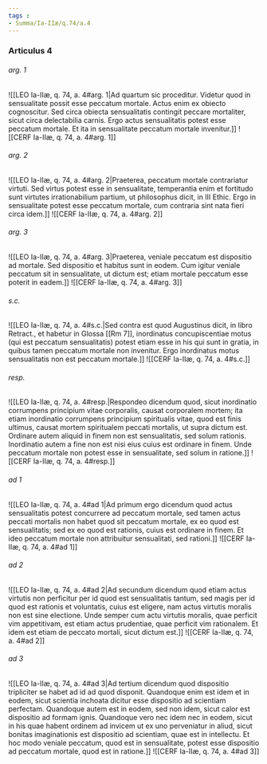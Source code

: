 ```yaml
---
tags : 
- Summa/Ia-IIæ/q.74/a.4
---
```


### Articulus 4

###### arg. 1
![[LEO Ia-IIæ, q. 74, a. 4#arg. 1|Ad quartum sic proceditur. Videtur quod in sensualitate possit esse peccatum mortale. Actus enim ex obiecto cognoscitur. Sed circa obiecta sensualitatis contingit peccare mortaliter, sicut circa delectabilia carnis. Ergo actus sensualitatis potest esse peccatum mortale. Et ita in sensualitate peccatum mortale invenitur.]]
![[CERF Ia-IIæ, q. 74, a. 4#arg. 1]]

###### arg. 2
![[LEO Ia-IIæ, q. 74, a. 4#arg. 2|Praeterea, peccatum mortale contrariatur virtuti. Sed virtus potest esse in sensualitate, temperantia enim et fortitudo sunt virtutes irrationabilium partium, ut philosophus dicit, in III Ethic. Ergo in sensualitate potest esse peccatum mortale, cum contraria sint nata fieri circa idem.]]
![[CERF Ia-IIæ, q. 74, a. 4#arg. 2]]

###### arg. 3
![[LEO Ia-IIæ, q. 74, a. 4#arg. 3|Praeterea, veniale peccatum est dispositio ad mortale. Sed dispositio et habitus sunt in eodem. Cum igitur veniale peccatum sit in sensualitate, ut dictum est; etiam mortale peccatum esse poterit in eadem.]]
![[CERF Ia-IIæ, q. 74, a. 4#arg. 3]]

###### s.c.
![[LEO Ia-IIæ, q. 74, a. 4#s.c.|Sed contra est quod Augustinus dicit, in libro Retract., et habetur in Glossa [[Rm 7]], inordinatus concupiscentiae motus (qui est peccatum sensualitatis) potest etiam esse in his qui sunt in gratia, in quibus tamen peccatum mortale non invenitur. Ergo inordinatus motus sensualitatis non est peccatum mortale.]]
![[CERF Ia-IIæ, q. 74, a. 4#s.c.]]

###### resp.
![[LEO Ia-IIæ, q. 74, a. 4#resp.|Respondeo dicendum quod, sicut inordinatio corrumpens principium vitae corporalis, causat corporalem mortem; ita etiam inordinatio corrumpens principium spiritualis vitae, quod est finis ultimus, causat mortem spiritualem peccati mortalis, ut supra dictum est. Ordinare autem aliquid in finem non est sensualitatis, sed solum rationis. Inordinatio autem a fine non est nisi eius cuius est ordinare in finem. Unde peccatum mortale non potest esse in sensualitate, sed solum in ratione.]]
![[CERF Ia-IIæ, q. 74, a. 4#resp.]]

###### ad 1
![[LEO Ia-IIæ, q. 74, a. 4#ad 1|Ad primum ergo dicendum quod actus sensualitatis potest concurrere ad peccatum mortale, sed tamen actus peccati mortalis non habet quod sit peccatum mortale, ex eo quod est sensualitatis; sed ex eo quod est rationis, cuius est ordinare in finem. Et ideo peccatum mortale non attribuitur sensualitati, sed rationi.]]
![[CERF Ia-IIæ, q. 74, a. 4#ad 1]]

###### ad 2
![[LEO Ia-IIæ, q. 74, a. 4#ad 2|Ad secundum dicendum quod etiam actus virtutis non perficitur per id quod est sensualitatis tantum, sed magis per id quod est rationis et voluntatis, cuius est eligere, nam actus virtutis moralis non est sine electione. Unde semper cum actu virtutis moralis, quae perficit vim appetitivam, est etiam actus prudentiae, quae perficit vim rationalem. Et idem est etiam de peccato mortali, sicut dictum est.]]
![[CERF Ia-IIæ, q. 74, a. 4#ad 2]]

###### ad 3
![[LEO Ia-IIæ, q. 74, a. 4#ad 3|Ad tertium dicendum quod dispositio tripliciter se habet ad id ad quod disponit. Quandoque enim est idem et in eodem, sicut scientia inchoata dicitur esse dispositio ad scientiam perfectam. Quandoque autem est in eodem, sed non idem, sicut calor est dispositio ad formam ignis. Quandoque vero nec idem nec in eodem, sicut in his quae habent ordinem ad invicem ut ex uno perveniatur in aliud, sicut bonitas imaginationis est dispositio ad scientiam, quae est in intellectu. Et hoc modo veniale peccatum, quod est in sensualitate, potest esse dispositio ad peccatum mortale, quod est in ratione.]]
![[CERF Ia-IIæ, q. 74, a. 4#ad 3]]

